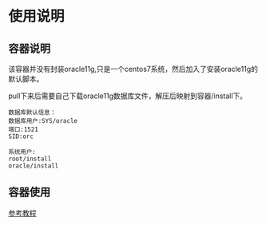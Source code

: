 # 使用说明

## 容器说明

该容器并没有封装oracle11g,只是一个centos7系统，然后加入了安装oracle11g的默认脚本。

pull下来后需要自己下载oracle11g数据库文件，解压后映射到容器/install下。

``` text
数据库默认信息：
数据库用户:SYS/oracle
端口:1521
SID:orc

系统用户:
root/install
oracle/install
```

## 容器使用

[参考教程](http://fingersnow.cn/2018-01-27/docker%E8%87%AA%E5%8A%A8%E7%BC%96%E8%AF%91oracle11g/)
